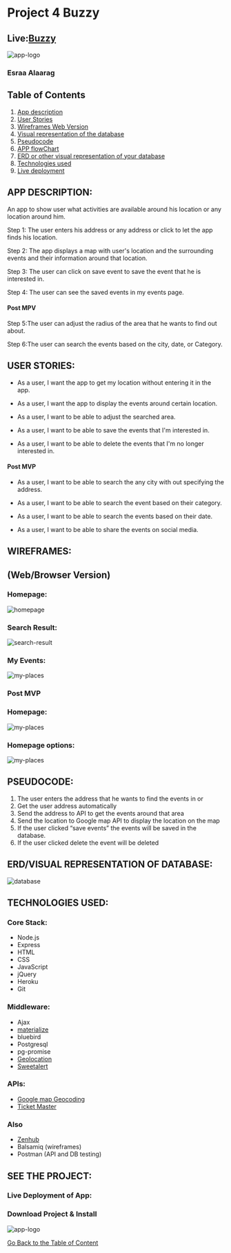 <a name="goback"># Project 4 Buzzy## Live:[Buzzy](https://buzzy-nyc.herokuapp.com/)![app-logo](./images/logo.png)</a> ### Esraa Alaarag ## Table of Contents1. [App description](#appdescription)2. [User Stories](#userstories)3. [Wireframes Web Version](#wireframesweb)4. [Visual representation of the database](#database)5. [Pseudocode](#pseudocode)6. [APP flowChart](#workflow)7. [ERD or other visual representation of your database](#database)8. [Technologies used](#technologies)9. [Live deployment](#project)<a name="appdescription">## APP DESCRIPTION:An app to show user what activities are available around his location or any location around him.Step 1: The user enters his address or any address or click to let the app finds his location. Step 2: The app displays a map with user's location and the surrounding events and their information around that location. Step 3: The user can click on save event to save the event that he is interested in.Step 4: The user can see the saved events in my events page.#### Post MPVStep 5:The user can adjust the radius of the area that he wants to find out about.Step 6:The user can search the events based on the city, date, or Category.</a><a name="userstories">## USER STORIES:- As a user, I want the app to get my location without entering it in the app.- As a user, I want the app to display the events around certain location.- As a user, I want to be able to adjust the searched area.- As a user, I want to be able to save the events that I'm interested in.- As a user, I want to be able to delete the events that I'm no longer interested in.#### Post MVP- As a user, I want to be able to search the any city with out specifying the address.- As a user, I want to be able to search the event based on their category.- As a user, I want to be able to search the events based on their date.- As a user, I want to be able to share the events on social media.<a name="wireframesweb">## WIREFRAMES:## (Web/Browser Version)### Homepage:![homepage](./images/homepage.png)### Search Result:![search-result](./images/results.png)### My Events:![my-places](./images/events.png)### Post MVP### Homepage:![my-places](./images/mpvhomepage1.png)### Homepage options:![my-places](./images/mpvhomepage2.png)</a><a name="pseudocode">## PSEUDOCODE:1. The user enters the address that he wants to find the events in	or2. Get the user address automatically3. Send the address to API to get the events around that area4. Send the location to Google map API to display the location on the map 5. If the user clicked “save events” the events will be saved in the database.6. If the user clicked delete the event will be deleted<a name="database"> ## ERD/VISUAL REPRESENTATION OF DATABASE:![database](./images/database.png)</a><a name="technologies"> ## TECHNOLOGIES USED:### Core Stack:- Node.js- Express- HTML- CSS- JavaScript- jQuery- Heroku- Git### Middleware:- Ajax- [materialize](http://materializecss.com/)- bluebird- Postgresql- pg-promise- [Geolocation](https://www.w3schools.com/html/html5_geolocation.asp)- [Sweetalert](http://t4t5.github.io/sweetalert/)### APIs:- [Google map Geocoding](https://developers.google.com/maps/documentation/javascript/geocoding)- [Ticket Master](http://developer.ticketmaster.com/)### Also- [Zenhub](https://github.com/Esraa-Alaarag/Buzzy#boards?repos=94136891)- Balsamiq (wireframes)- Postman (API and DB testing)</a><a name="project">## SEE THE PROJECT:### Live Deployment of App: ### Download Project & Install![app-logo](./images/logo.png)</a>[Go Back to the Table of Content](#goback)